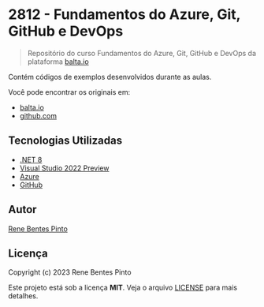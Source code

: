 # 2812 - Fundamentos do Azure, Git, GitHub e DevOps

> Repositório do curso Fundamentos do Azure, Git, GitHub e DevOps da plataforma [balta.io](https://balta.io)

Contém códigos de exemplos desenvolvidos durante as aulas.

Você pode encontrar os originais em:

- [balta.io](https://balta.io/cursos/fundamentos-azure-git-github-devops)
- [github.com](https://github.com/balta-io/2812)

## Tecnologias Utilizadas

- [.NET 8](https://dotnet.microsoft.com/en-us/apps/aspnet)
- [Visual Studio 2022 Preview](https://visualstudio.com/)
- [Azure](https://azure.com)
- [GitHub](https://github.com)

## Autor

[Rene Bentes Pinto](http://github.com/renebentes)

## Licença

Copyright (c) 2023 Rene Bentes Pinto

Este projeto está sob a licença **MIT**. Veja o arquivo [LICENSE](LICENSE) para mais detalhes.
